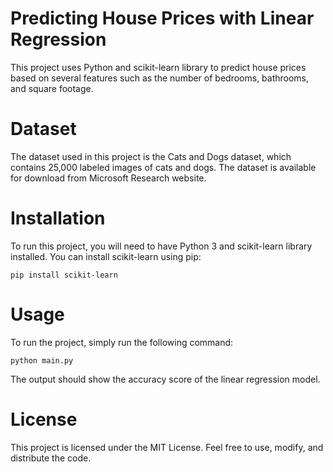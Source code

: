 # Predicting House Prices with Linear Regression
This project uses Python and scikit-learn library to predict house prices based on several features such as the number of bedrooms, bathrooms, and square footage.

# Dataset
The dataset used in this project is the Cats and Dogs dataset, which contains 25,000 labeled images of cats and dogs. The dataset is available for download from Microsoft Research website.

# Installation
To run this project, you will need to have Python 3 and scikit-learn library installed. You can install scikit-learn using pip:
```
pip install scikit-learn
```

# Usage
To run the project, simply run the following command:

```
python main.py
```

The output should show the accuracy score of the linear regression model.

# License
This project is licensed under the MIT License. Feel free to use, modify, and distribute the code.

